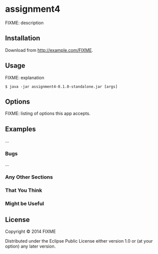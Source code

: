 # assignment4

FIXME: description

## Installation

Download from http://example.com/FIXME.

## Usage

FIXME: explanation

    $ java -jar assignment4-0.1.0-standalone.jar [args]

## Options

FIXME: listing of options this app accepts.

## Examples

...

### Bugs

...

### Any Other Sections
### That You Think
### Might be Useful

## License

Copyright © 2014 FIXME

Distributed under the Eclipse Public License either version 1.0 or (at
your option) any later version.
